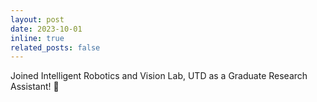 ```yaml
---
layout: post
date: 2023-10-01
inline: true
related_posts: false
---
```


Joined Intelligent Robotics and Vision Lab, UTD as a Graduate Research Assistant! :robot:
